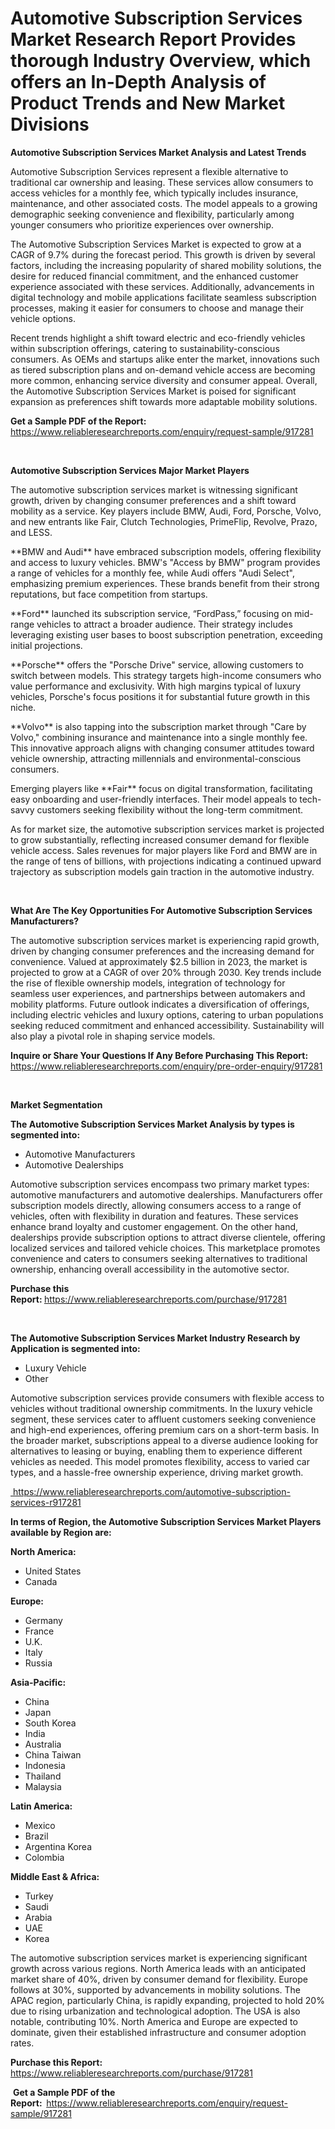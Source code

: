 <p><h1>Automotive Subscription Services Market Research Report Provides thorough Industry Overview, which offers an In-Depth Analysis of Product Trends and New Market Divisions</h1></p><p><strong>Automotive Subscription Services Market Analysis and Latest Trends</strong></p>
<p><p>Automotive Subscription Services represent a flexible alternative to traditional car ownership and leasing. These services allow consumers to access vehicles for a monthly fee, which typically includes insurance, maintenance, and other associated costs. The model appeals to a growing demographic seeking convenience and flexibility, particularly among younger consumers who prioritize experiences over ownership.</p><p>The Automotive Subscription Services Market is expected to grow at a CAGR of 9.7% during the forecast period. This growth is driven by several factors, including the increasing popularity of shared mobility solutions, the desire for reduced financial commitment, and the enhanced customer experience associated with these services. Additionally, advancements in digital technology and mobile applications facilitate seamless subscription processes, making it easier for consumers to choose and manage their vehicle options.</p><p>Recent trends highlight a shift toward electric and eco-friendly vehicles within subscription offerings, catering to sustainability-conscious consumers. As OEMs and startups alike enter the market, innovations such as tiered subscription plans and on-demand vehicle access are becoming more common, enhancing service diversity and consumer appeal. Overall, the Automotive Subscription Services Market is poised for significant expansion as preferences shift towards more adaptable mobility solutions.</p></p>
<p><strong>Get a Sample PDF of the Report:&nbsp;</strong> <a href="https://www.reliableresearchreports.com/enquiry/request-sample/917281?utm_campaign=3132&utm_medium=2&utm_source=Github&utm_content=ia&utm_term=18042025&utm_id=automotive-subscription-services">https://www.reliableresearchreports.com/enquiry/request-sample/917281</a></p>
<p>&nbsp;</p>
<p><strong>Automotive Subscription Services Major Market Players</strong></p>
<p><p>The automotive subscription services market is witnessing significant growth, driven by changing consumer preferences and a shift toward mobility as a service. Key players include BMW, Audi, Ford, Porsche, Volvo, and new entrants like Fair, Clutch Technologies, PrimeFlip, Revolve, Prazo, and LESS.</p><p>**BMW and Audi** have embraced subscription models, offering flexibility and access to luxury vehicles. BMW's "Access by BMW" program provides a range of vehicles for a monthly fee, while Audi offers "Audi Select", emphasizing premium experiences. These brands benefit from their strong reputations, but face competition from startups.</p><p>**Ford** launched its subscription service, “FordPass,” focusing on mid-range vehicles to attract a broader audience. Their strategy includes leveraging existing user bases to boost subscription penetration, exceeding initial projections.</p><p>**Porsche** offers the "Porsche Drive" service, allowing customers to switch between models. This strategy targets high-income consumers who value performance and exclusivity. With high margins typical of luxury vehicles, Porsche's focus positions it for substantial future growth in this niche.</p><p>**Volvo** is also tapping into the subscription market through "Care by Volvo," combining insurance and maintenance into a single monthly fee. This innovative approach aligns with changing consumer attitudes toward vehicle ownership, attracting millennials and environmental-conscious consumers.</p><p>Emerging players like **Fair** focus on digital transformation, facilitating easy onboarding and user-friendly interfaces. Their model appeals to tech-savvy customers seeking flexibility without the long-term commitment.</p><p>As for market size, the automotive subscription services market is projected to grow substantially, reflecting increased consumer demand for flexible vehicle access. Sales revenues for major players like Ford and BMW are in the range of tens of billions, with projections indicating a continued upward trajectory as subscription models gain traction in the automotive industry.</p></p>
<p>&nbsp;</p>
<p><strong>What Are The Key Opportunities For Automotive Subscription Services Manufacturers?</strong></p>
<p><p>The automotive subscription services market is experiencing rapid growth, driven by changing consumer preferences and the increasing demand for convenience. Valued at approximately $2.5 billion in 2023, the market is projected to grow at a CAGR of over 20% through 2030. Key trends include the rise of flexible ownership models, integration of technology for seamless user experiences, and partnerships between automakers and mobility platforms. Future outlook indicates a diversification of offerings, including electric vehicles and luxury options, catering to urban populations seeking reduced commitment and enhanced accessibility. Sustainability will also play a pivotal role in shaping service models.</p></p>
<p><strong>Inquire or Share Your Questions If Any Before Purchasing This Report:</strong> <a href="https://www.reliableresearchreports.com/enquiry/pre-order-enquiry/917281?utm_campaign=3132&utm_medium=2&utm_source=Github&utm_content=ia&utm_term=18042025&utm_id=automotive-subscription-services">https://www.reliableresearchreports.com/enquiry/pre-order-enquiry/917281</a></p>
<p>&nbsp;</p>
<p><strong>Market Segmentation</strong></p>
<p><strong>The Automotive Subscription Services Market Analysis by types is segmented into:</strong></p>
<p><ul><li>Automotive Manufacturers</li><li>Automotive Dealerships</li></ul></p>
<p><p>Automotive subscription services encompass two primary market types: automotive manufacturers and automotive dealerships. Manufacturers offer subscription models directly, allowing consumers access to a range of vehicles, often with flexibility in duration and features. These services enhance brand loyalty and customer engagement. On the other hand, dealerships provide subscription options to attract diverse clientele, offering localized services and tailored vehicle choices. This marketplace promotes convenience and caters to consumers seeking alternatives to traditional ownership, enhancing overall accessibility in the automotive sector.</p></p>
<p><strong>Purchase this Report:&nbsp;</strong><a href="https://www.reliableresearchreports.com/purchase/917281?utm_campaign=3132&utm_medium=2&utm_source=Github&utm_content=ia&utm_term=18042025&utm_id=automotive-subscription-services">https://www.reliableresearchreports.com/purchase/917281</a></p>
<p>&nbsp;</p>
<p><strong>The Automotive Subscription Services Market Industry Research by Application is segmented into:</strong></p>
<p><ul><li>Luxury Vehicle</li><li>Other</li></ul></p>
<p><p>Automotive subscription services provide consumers with flexible access to vehicles without traditional ownership commitments. In the luxury vehicle segment, these services cater to affluent customers seeking convenience and high-end experiences, offering premium cars on a short-term basis. In the broader market, subscriptions appeal to a diverse audience looking for alternatives to leasing or buying, enabling them to experience different vehicles as needed. This model promotes flexibility, access to varied car types, and a hassle-free ownership experience, driving market growth.</p></p>
<p><a href="https://www.reliableresearchreports.com/automotive-subscription-services-r917281?utm_campaign=3132&utm_medium=2&utm_source=Github&utm_content=ia&utm_term=18042025&utm_id=automotive-subscription-services">&nbsp;https://www.reliableresearchreports.com/automotive-subscription-services-r917281</a></p>
<p><strong>In terms of Region, the Automotive Subscription Services Market Players available by Region are:</strong></p>
<p>
    <p> <strong> North America: </strong>
        <ul>
            <li>United States</li>
            <li>Canada</li>
        </ul>
        </p> 
    <p> <strong> Europe: </strong>
        <ul>
            <li>Germany</li>
            <li>France</li>
            <li>U.K.</li>
            <li>Italy</li>
            <li>Russia</li>
        </ul>
        </p> 
    <p> <strong> Asia-Pacific: </strong>
        <ul>
            <li>China</li>
            <li>Japan</li>
            <li>South Korea</li>
            <li>India</li>
            <li>Australia</li>
            <li>China Taiwan</li>
            <li>Indonesia</li>
            <li>Thailand</li>
            <li>Malaysia</li>
        </ul>
        </p> 
    <p> <strong> Latin America: </strong>
        <ul>
            <li>Mexico</li>
            <li>Brazil</li>
            <li>Argentina Korea</li>
            <li>Colombia</li>
        </ul>
        </p> 
    <p> <strong> Middle East & Africa: </strong>
        <ul>
            <li>Turkey</li>
            <li>Saudi</li>
            <li>Arabia</li>
            <li>UAE</li>
            <li>Korea</li>
        </ul>
    </p>
    </p>
<p><p>The automotive subscription services market is experiencing significant growth across various regions. North America leads with an anticipated market share of 40%, driven by consumer demand for flexibility. Europe follows at 30%, supported by advancements in mobility solutions. The APAC region, particularly China, is rapidly expanding, projected to hold 20% due to rising urbanization and technological adoption. The USA is also notable, contributing 10%. North America and Europe are expected to dominate, given their established infrastructure and consumer adoption rates.</p></p>
<p><strong>Purchase this Report: </strong><a href="https://www.reliableresearchreports.com/purchase/917281?utm_campaign=3132&utm_medium=2&utm_source=Github&utm_content=ia&utm_term=18042025&utm_id=automotive-subscription-services">https://www.reliableresearchreports.com/purchase/917281</a></p>
<p>&nbsp;<strong>Get a Sample PDF of the Report:&nbsp;&nbsp;</strong><a href="https://www.reliableresearchreports.com/enquiry/request-sample/917281?utm_campaign=3132&utm_medium=2&utm_source=Github&utm_content=ia&utm_term=18042025&utm_id=automotive-subscription-services">https://www.reliableresearchreports.com/enquiry/request-sample/917281</a></p>
<p><strong></strong></p>
<p><p></p><p></p><p></p></p>